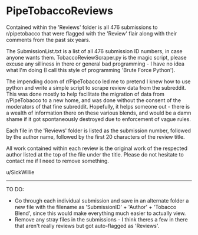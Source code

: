 # PipeTobaccoReviews

Contained within the 'Reviews' folder is all 476 submissions to r/pipetobacco that were flagged with the 'Review' flair along with their comments from the past
six years.

The SubmissionList.txt is a list of all 476 submission ID numbers, in case anyone wants them. TobaccoReviewScraper.py is the magic script, please excuse any
silliness in there or general bad programming - I have no idea what I'm doing (I call this style of programming 'Brute Force Python').

The impending doom of r/PipeTobacco led me to pretend I knew how to use python and write a simple script to scrape review data from the subreddit. This was
done mostly to help facilitate the migration of data from r/PipeTobacco to a new home, and was done without the consent of the moderators of that fine subreddit.
Hopefully, it helps someone out - there is a wealth of information there on these various blends, and would be a damn shame if it got spontaneously destroyed due
to enforcement of vague rules.

Each file in the 'Reviews' folder is listed as the submission number, followed by the author name, followed by the first 20 characters of the review title.

All work contained within each review is the original work of the respected author listed at the top of the file under the title. Please do not hesitate to 
contact me if I need to remove something.

u/SickWillie

---
TO DO:
* Go through each individual submission and save in an alternate folder a new file with the filename as 'SubmissionID' + 'Author' + 'Tobacco Blend', since this would make everything much easier to actually view.
* Remove any stray files in the submissions - I think theres a few in there that aren't really reviews but got auto-flagged as 'Reviews'. 
